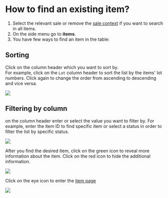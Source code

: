 # How to find an existing item?

1. Select the relevant sale or remove the [sale context](../sale/sale-context.md) if you want to search in all items. 
2. On the side menu go to **items**.
3. You have few ways to find an item in the table:

## Sorting

Click on the column header which you want to sort by.  
For example, click on the `Lot` column header to sort the list by the items' lot numbers. Click again to change the order from ascending to descending and vice versa.

![](https://user-images.githubusercontent.com/20393485/45425529-51e94780-b6a2-11e8-94c2-0d2eb2060f98.jpg)

## Filtering by column

on the column header enter or select the value you want to filter by. For example, enter the item ID to find specific item or select a status in order to filter the list by specific status.

![](https://user-images.githubusercontent.com/20393485/45425668-b1dfee00-b6a2-11e8-84ba-32a333303765.jpg)

After you find the desired item, click on the green icon to reveal more information about the item. Click on the red icon to hide the additional information.

![](https://user-images.githubusercontent.com/20393485/45425842-2ca90900-b6a3-11e8-967f-8b4d1308d37c.jpg)

Click on the eye icon to enter the [item page](how-to-find-an-existing-item.md)

![](https://user-images.githubusercontent.com/20393485/45425942-6a0d9680-b6a3-11e8-88fc-87585c9c8f5c.jpg)

